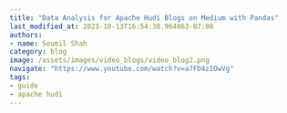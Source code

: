 ```yaml
---
title: "Data Analysis for Apache Hudi Blogs on Medium with Pandas"
last_modified_at: 2023-10-13T16:54:38.964863-07:00
authors:
- name: Soumil Shah
category: blog
image: /assets/images/video_blogs/video_blog2.png
navigate: "https://www.youtube.com/watch?v=a7FD4zIOwVg"
tags:
- guide
- apache hudi
---
```

